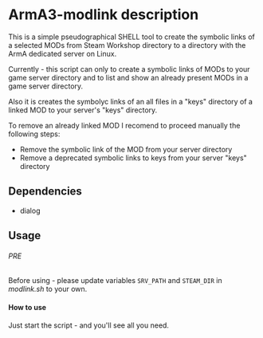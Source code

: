 # ArmA3-modlink description
This is a simple pseudographical SHELL tool to create the symbolic links of a selected MODs from Steam Workshop directory to a directory with the ArmA dedicated server on Linux.

Currently - this script can only to create a symbolic links of MODs to your game server directory and to list and show an already present MODs in a game server directory.

Also it is creates the symbolyc links of an all files in a "keys" directory of a linked MOD to your server's "keys" directory.

To remove an already linked MOD I recomend to proceed manually the following steps:
- Remove the symbolic link of the MOD from your server directory
- Remove a deprecated symbolic links to keys from your server "keys" directory

## Dependencies

* dialog

## Usage
###### PRE
Before using - please update variables ``SRV_PATH`` and 
``STEAM_DIR`` in *modlink.sh* to your own.
#### How to use
Just start the script - and you'll see all you need.
